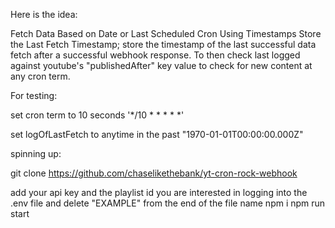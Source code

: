 Here is the idea: 

Fetch Data Based on Date or Last Scheduled Cron
Using Timestamps
Store the Last Fetch Timestamp; store the timestamp of the last successful data fetch after a successful webhook response.
To then check last logged against youtube's "publishedAfter" key value to check for new content at any cron term. 

For testing:

set cron term to 10 seconds
'*/10 * * * * *'

set logOfLastFetch to anytime in the past
"1970-01-01T00:00:00.000Z"

spinning up:

git clone https://github.com/chaselikethebank/yt-cron-rock-webhook

add your api key and the playlist id you are interested in logging into the .env file and delete "EXAMPLE" from the end of the file name
npm i
npm run start